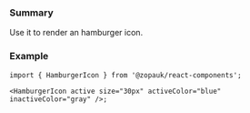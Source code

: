 ### Summary

Use it to render an hamburger icon.

### Example

```tsx
import { HamburgerIcon } from '@zopauk/react-components';

<HamburgerIcon active size="30px" activeColor="blue" inactiveColor="gray" />;
```
